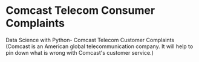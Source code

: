 # Comcast Telecom Consumer Complaints
Data Science with Python- Comcast Telecom Customer Complaints (Comcast is an American global telecommunication company. It will help to pin down what is wrong with Comcast's customer service.)
